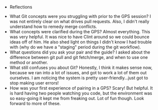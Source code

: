 * Reflections
- What Git concepts were you struggling with prior to the GPS session? I was not entirely clear on what drives pull requests. Also, I didn't really understand how to remedy merge conflicts.
- What concepts were clarified during the GPS? Almost everything. This was very helpful. It was nice to have Clint around so we could bounce ideas off of him. He also shed light on things I didn't know I had trouble with (why do we have a "staging" period during the git workflow).
- What questions did you ask your pair and the guide? I asked about the difference between git pull and git fetch/merge, and when to use one method or another.
- What still confuses you about Git? Honestly, I think it makes sense now, because we ran into a lot of issues, and got to work a lot of them out ourselves. I am noticing the system is pretty user-friendly...just got to stop making user errors!
- How was your first experience of pairing in a GPS? Scary! But helpful. It is hard having two people watching you code, but the environment was so easy-going it kept me from freaking out. Lot of fun though. Look forward to more of these.